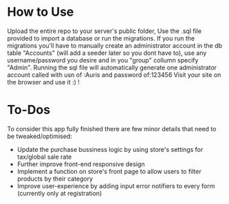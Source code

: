 # How to Use
Upload the entire repo to your server's public folder, 
Use the .sql file provided to import a database or run the migrations. If you run the migrations you'll have to manually create an administrator account in the db table "Accounts" (will add a seeder later so you dont have to), use any username/password you desire and in you "group" collumn specify "Admin". Running the sql file will automatically generate one administrator account called with usn of :Auris and password of:123456
Visit your site on the browser and use it :) !

# To-Dos
To consider this app fully finished there are few minor details that need to be tweaked/optimised:
- Update the purchase bussiness logic by using store's settings for tax/global sale rate
- Further improve front-end responsive design
- Implement a function on store's front page to allow users to filter products by their category
- Improve user-experience by adding input error notifiers to every form (currently only at registration)
